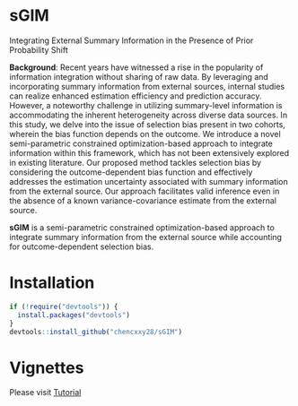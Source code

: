 # sGIM
Integrating External Summary Information in the Presence of Prior Probability Shift


**Background**: Recent years have witnessed a rise in the popularity of information integration without sharing of raw data. By leveraging and incorporating summary information from external sources, internal studies can realize enhanced estimation efficiency and prediction accuracy. However, a noteworthy challenge in utilizing summary-level information is accommodating the inherent heterogeneity across diverse data sources. In this study, we delve into the issue of selection bias present in two cohorts, wherein the bias function depends on the outcome. We introduce a novel semi-parametric constrained optimization-based approach to integrate information within this framework, which has not been extensively explored in existing literature. Our proposed method tackles selection bias by considering the outcome-dependent bias function and effectively addresses the estimation uncertainty associated with summary information from the external source. Our approach facilitates valid inference even in the absence of a known variance-covariance estimate from the external source.


**sGIM** is a semi-parametric constrained optimization-based approach to integrate summary information from the external source while accounting for outcome-dependent selection bias.

# Installation

``` r
if (!require("devtools")) {
  install.packages("devtools")
}
devtools::install_github("chencxxy28/sGIM")
```

# Vignettes

Please visit [Tutorial](https://chencxxy28.github.io/eMultiMR/articles/NAME-OF-VIGNETTE.html)



